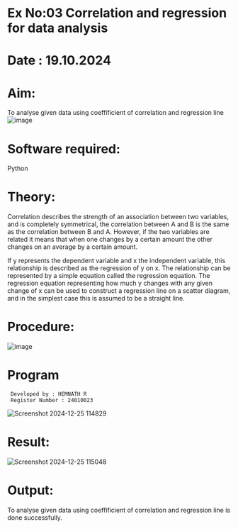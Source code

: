 # Ex No:03 Correlation and regression for data analysis
# Date : 19.10.2024
# Aim: 

To analyse given data using coeffificient of correlation and regression line
![image](https://user-images.githubusercontent.com/104613195/168224136-d6b64e64-7d3d-4775-9337-c8f96fe41f2d.png)


# Software required:  

Python

# Theory:

Correlation describes the strength of an association between two variables, and is completely symmetrical, the correlation between A and B is the same as the correlation between B and A. However, if the two variables are related it means that when one changes by a certain amount the other changes on an average by a certain amount.  

If y represents the dependent variable and x the independent variable, this relationship is described as the regression of y on x. The relationship can be represented by a simple equation called the regression equation. The regression equation representing how much y changes with any given change of x can be used to construct a regression line on a scatter diagram, and in the simplest case this is assumed to be a straight line.

# Procedure:

![image](https://user-images.githubusercontent.com/104613195/168225866-ac8f6610-bdc3-4ac2-a24e-2b24ba08e189.png)

# Program
```
 Developed by : HEMNATH R
 Register Number : 24010023
```
![Screenshot 2024-12-25 114829](https://github.com/user-attachments/assets/4ad7ad39-30ab-4122-8bfc-6c4d8816b9f4)




# Result:
![Screenshot 2024-12-25 115048](https://github.com/user-attachments/assets/ef606c6e-0a7d-414f-972e-ac9b1fc8c5be)


# Output:
 To analyse given data using coeffificient of correlation and regression line is done successfully.
